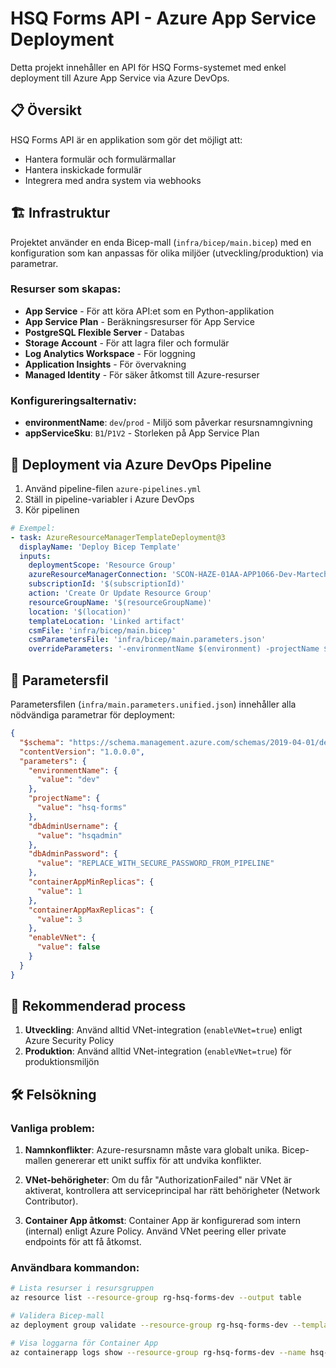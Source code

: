 # HSQ Forms API - Azure App Service Deployment

Detta projekt innehåller en API för HSQ Forms-systemet med enkel deployment till Azure App Service via Azure DevOps.

## 📋 Översikt

HSQ Forms API är en applikation som gör det möjligt att:
- Hantera formulär och formulärmallar
- Hantera inskickade formulär
- Integrera med andra system via webhooks

## 🏗️ Infrastruktur

Projektet använder en enda Bicep-mall (`infra/bicep/main.bicep`) med en konfiguration som kan anpassas för olika miljöer (utveckling/produktion) via parametrar.

### Resurser som skapas:
- **App Service** - För att köra API:et som en Python-applikation
- **App Service Plan** - Beräkningsresurser för App Service
- **PostgreSQL Flexible Server** - Databas
- **Storage Account** - För att lagra filer och formulär
- **Log Analytics Workspace** - För loggning
- **Application Insights** - För övervakning
- **Managed Identity** - För säker åtkomst till Azure-resurser

### Konfigureringsalternativ:
- **environmentName**: `dev`/`prod` - Miljö som påverkar resursnamngivning
- **appServiceSku**: `B1`/`P1V2` - Storleken på App Service Plan

## 🚀 Deployment via Azure DevOps Pipeline

1. Använd pipeline-filen `azure-pipelines.yml`
2. Ställ in pipeline-variabler i Azure DevOps
3. Kör pipelinen

```yaml
# Exempel:
- task: AzureResourceManagerTemplateDeployment@3
  displayName: 'Deploy Bicep Template'
  inputs:
    deploymentScope: 'Resource Group'
    azureResourceManagerConnection: 'SCON-HAZE-01AA-APP1066-Dev-Martechlab'
    subscriptionId: '$(subscriptionId)'
    action: 'Create Or Update Resource Group'
    resourceGroupName: '$(resourceGroupName)'
    location: '$(location)'
    templateLocation: 'Linked artifact'
    csmFile: 'infra/bicep/main.bicep'
    csmParametersFile: 'infra/bicep/main.parameters.json'
    overrideParameters: '-environmentName $(environment) -projectName $(projectName) -dbAdminPassword $(dbAdminPassword) -appServiceSku $(appServiceSku)'
```

## 📝 Parametersfil

Parametersfilen (`infra/main.parameters.unified.json`) innehåller alla nödvändiga parametrar för deployment:

```json
{
  "$schema": "https://schema.management.azure.com/schemas/2019-04-01/deploymentParameters.json#",
  "contentVersion": "1.0.0.0",
  "parameters": {
    "environmentName": {
      "value": "dev"
    },
    "projectName": {
      "value": "hsq-forms"
    },
    "dbAdminUsername": {
      "value": "hsqadmin"
    },
    "dbAdminPassword": {
      "value": "REPLACE_WITH_SECURE_PASSWORD_FROM_PIPELINE"
    },
    "containerAppMinReplicas": {
      "value": 1
    },
    "containerAppMaxReplicas": {
      "value": 3
    },
    "enableVNet": {
      "value": false
    }
  }
}
```

## 🔄 Rekommenderad process

1. **Utveckling**: Använd alltid VNet-integration (`enableVNet=true`) enligt Azure Security Policy
2. **Produktion**: Använd alltid VNet-integration (`enableVNet=true`) för produktionsmiljön

## 🛠️ Felsökning

### Vanliga problem:

1. **Namnkonflikter**: Azure-resursnamn måste vara globalt unika. Bicep-mallen genererar ett unikt suffix för att undvika konflikter.

2. **VNet-behörigheter**: Om du får "AuthorizationFailed" när VNet är aktiverat, kontrollera att serviceprincipal har rätt behörigheter (Network Contributor).

3. **Container App åtkomst**: Container App är konfigurerad som intern (internal) enligt Azure Policy. Använd VNet peering eller private endpoints för att få åtkomst.

### Användbara kommandon:

```bash
# Lista resurser i resursgruppen
az resource list --resource-group rg-hsq-forms-dev --output table

# Validera Bicep-mall
az deployment group validate --resource-group rg-hsq-forms-dev --template-file infra/main.bicep --parameters @infra/main.parameters.unified.json

# Visa loggarna för Container App
az containerapp logs show --resource-group rg-hsq-forms-dev --name hsq-forms-api-dev --follow
```
